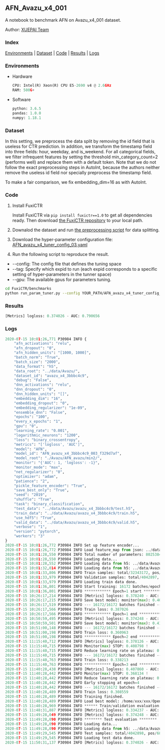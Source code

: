 ## AFN_Avazu_x4_001

A notebook to benchmark AFN on Avazu_x4_001 dataset.

Author: [XUEPAI Team](https://github.com/xue-pai)


### Index
[Environments](#Environments) | [Dataset](#Dataset) | [Code](#Code) | [Results](#Results) | [Logs](#Logs)

### Environments
+ Hardware

  ```python
  CPU: Intel(R) Xeon(R) CPU E5-2690 v4 @ 2.6GHz
  RAM: 500G+
  ```
+ Software

  ```python
  python: 3.6.5
  pandas: 1.0.0
  numpy: 1.18.1
  ```

### Dataset
In this setting, we preprocess the data split by removing the id field that is useless for CTR prediction. In addition, we transform the timestamp field into three fields: hour, weekday, and is_weekend. For all categorical fields, we filter infrequent features by setting the threshold min_category_count=2 (performs well) and replace them with a default <OOV> token. Note that we do not follow the exact preprocessing steps in AutoInt, because the authors neither remove the useless id field nor specially preprocess the timestamp field.

To make a fair comparison, we fix embedding_dim=16 as with AutoInt.


### Code
1. Install FuxiCTR
  
    Install FuxiCTR via `pip install fuxictr==1.0` to get all dependencies ready. Then download [the FuxiCTR repository](https://github.com/huawei-noah/benchmark/archive/53e314461c19dbc7f462b42bf0f0bfae020dc398.zip) to your local path.

2. Downalod the dataset and run [the preprocessing script](https://github.com/xue-pai/Open-CTR-Benchmark/blob/master/datasets/Avazu/Avazu_x4/split_avazu_x4.py) for data splitting. 

3. Download the hyper-parameter configuration file: [AFN_avazu_x4_tuner_config_03.yaml](./AFN_avazu_x4_tuner_config_03.yaml)

4. Run the following script to reproduce the result. 
  + --config: The config file that defines the tuning space
  + --tag: Specify which expid to run (each expid corresponds to a specific setting of hyper-parameters in the tunner space)
  + --gpu: The available gpus for parameters tuning.

  ```bash
  cd FuxiCTR/benchmarks
  python run_param_tuner.py --config YOUR_PATH/AFN_avazu_x4_tuner_config_03.yaml --tag 012 --gpu 0
  ```



### Results
```python
[Metrics] logloss: 0.374026 - AUC: 0.790656
```


### Logs
```python
2020-07-15 10:01:26,771 P30984 INFO {
    "afn_activations": "relu",
    "afn_dropout": "0",
    "afn_hidden_units": "[1000, 1000]",
    "batch_norm": "True",
    "batch_size": "2000",
    "data_format": "h5",
    "data_root": "../data/Avazu/",
    "dataset_id": "avazu_x4_3bbbc4c9",
    "debug": "False",
    "dnn_activations": "relu",
    "dnn_dropout": "0",
    "dnn_hidden_units": "[]",
    "embedding_dim": "16",
    "embedding_dropout": "0",
    "embedding_regularizer": "1e-09",
    "ensemble_dnn": "False",
    "epochs": "100",
    "every_x_epochs": "1",
    "gpu": "0",
    "learning_rate": "0.001",
    "logarithmic_neurons": "1200",
    "loss": "binary_crossentropy",
    "metrics": "['logloss', 'AUC']",
    "model": "AFN",
    "model_id": "AFN_avazu_x4_3bbbc4c9_003_f329d7af",
    "model_root": "./Avazu/AFN_avazu/min2/",
    "monitor": "{'AUC': 1, 'logloss': -1}",
    "monitor_mode": "max",
    "net_regularizer": "0",
    "optimizer": "adam",
    "patience": "2",
    "pickle_feature_encoder": "True",
    "save_best_only": "True",
    "seed": "2019",
    "shuffle": "True",
    "task": "binary_classification",
    "test_data": "../data/Avazu/avazu_x4_3bbbc4c9/test.h5",
    "train_data": "../data/Avazu/avazu_x4_3bbbc4c9/train.h5",
    "use_hdf5": "True",
    "valid_data": "../data/Avazu/avazu_x4_3bbbc4c9/valid.h5",
    "verbose": "1",
    "version": "pytorch",
    "workers": "3"
}
2020-07-15 10:01:26,772 P30984 INFO Set up feature encoder...
2020-07-15 10:01:26,772 P30984 INFO Load feature_map from json: ../data/Avazu/avazu_x4_3bbbc4c9/feature_map.json
2020-07-15 10:01:28,550 P30984 INFO Total number of parameters: 80253849.
2020-07-15 10:01:28,550 P30984 INFO Loading data...
2020-07-15 10:01:28,552 P30984 INFO Loading data from h5: ../data/Avazu/avazu_x4_3bbbc4c9/train.h5
2020-07-15 10:01:32,014 P30984 INFO Loading data from h5: ../data/Avazu/avazu_x4_3bbbc4c9/valid.h5
2020-07-15 10:01:33,806 P30984 INFO Train samples: total/32343172, pos/5492052, neg/26851120, ratio/16.98%
2020-07-15 10:01:33,979 P30984 INFO Validation samples: total/4042897, pos/686507, neg/3356390, ratio/16.98%
2020-07-15 10:01:33,979 P30984 INFO Loading train data done.
2020-07-15 10:01:36,801 P30984 INFO Start training: 16172 batches/epoch
2020-07-15 10:01:36,801 P30984 INFO ************ Epoch=1 start ************
2020-07-15 10:26:17,214 P30984 INFO [Metrics] logloss: 0.378240 - AUC: 0.782770
2020-07-15 10:26:17,215 P30984 INFO Save best model: monitor(max): 0.404530
2020-07-15 10:26:17,519 P30984 INFO --- 16172/16172 batches finished ---
2020-07-15 10:26:17,566 P30984 INFO Train loss: 0.387026
2020-07-15 10:26:17,566 P30984 INFO ************ Epoch=1 end ************
2020-07-15 10:50:59,495 P30984 INFO [Metrics] logloss: 0.374248 - AUC: 0.790309
2020-07-15 10:50:59,501 P30984 INFO Save best model: monitor(max): 0.416061
2020-07-15 10:51:00,148 P30984 INFO --- 16172/16172 batches finished ---
2020-07-15 10:51:00,198 P30984 INFO Train loss: 0.360963
2020-07-15 10:51:00,198 P30984 INFO ************ Epoch=2 end ************
2020-07-15 11:15:40,712 P30984 INFO [Metrics] logloss: 0.378126 - AUC: 0.786924
2020-07-15 11:15:40,715 P30984 INFO Monitor(max) STOP: 0.408798 !
2020-07-15 11:15:40,715 P30984 INFO Reduce learning rate on plateau: 0.000100
2020-07-15 11:15:40,715 P30984 INFO --- 16172/16172 batches finished ---
2020-07-15 11:15:40,763 P30984 INFO Train loss: 0.338213
2020-07-15 11:15:40,763 P30984 INFO ************ Epoch=3 end ************
2020-07-15 11:40:28,438 P30984 INFO [Metrics] logloss: 0.407860 - AUC: 0.775994
2020-07-15 11:40:28,442 P30984 INFO Monitor(max) STOP: 0.368134 !
2020-07-15 11:40:28,442 P30984 INFO Reduce learning rate on plateau: 0.000010
2020-07-15 11:40:28,442 P30984 INFO Early stopping at epoch=4
2020-07-15 11:40:28,442 P30984 INFO --- 16172/16172 batches finished ---
2020-07-15 11:40:28,489 P30984 INFO Train loss: 0.308559
2020-07-15 11:40:28,489 P30984 INFO Training finished.
2020-07-15 11:40:28,489 P30984 INFO Load best model: /home/xxx/xxx/OpenCTR1030/benchmarks/Avazu/AFN_avazu/min2/avazu_x4_3bbbc4c9/AFN_avazu_x4_3bbbc4c9_003_f329d7af_model.ckpt
2020-07-15 11:40:28,969 P30984 INFO ****** Train/validation evaluation ******
2020-07-15 11:48:31,887 P30984 INFO [Metrics] logloss: 0.334237 - AUC: 0.847131
2020-07-15 11:49:28,049 P30984 INFO [Metrics] logloss: 0.374248 - AUC: 0.790309
2020-07-15 11:49:28,090 P30984 INFO ******** Test evaluation ********
2020-07-15 11:49:28,090 P30984 INFO Loading data...
2020-07-15 11:49:28,090 P30984 INFO Loading data from h5: ../data/Avazu/avazu_x4_3bbbc4c9/test.h5
2020-07-15 11:49:29,545 P30984 INFO Test samples: total/4042898, pos/686507, neg/3356391, ratio/16.98%
2020-07-15 11:49:29,545 P30984 INFO Loading test data done.
2020-07-15 11:50:31,137 P30984 INFO [Metrics] logloss: 0.374026 - AUC: 0.790656


```
